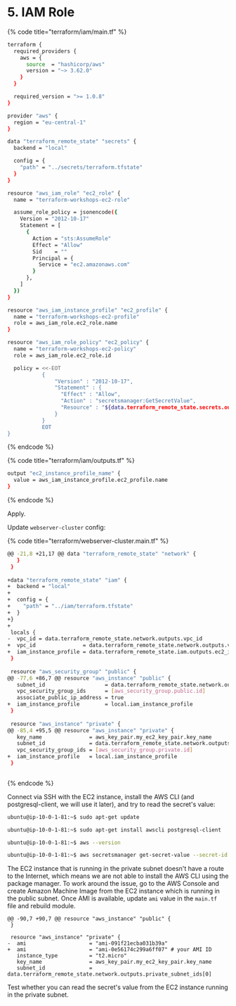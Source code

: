 # 5. IAM Role

{% code title="terraform/iam/main.tf" %}
```bash
terraform {
  required_providers {
    aws = {
      source  = "hashicorp/aws"
      version = "~> 3.62.0"
    }
  }

  required_version = ">= 1.0.8"
}

provider "aws" {
  region = "eu-central-1"
}

data "terraform_remote_state" "secrets" {
  backend = "local"

  config = {
    "path" = "../secrets/terraform.tfstate"
  }
}

resource "aws_iam_role" "ec2_role" {
  name = "terraform-workshops-ec2-role"

  assume_role_policy = jsonencode({
    Version = "2012-10-17"
    Statement = [
      {
        Action = "sts:AssumeRole"
        Effect = "Allow"
        Sid    = ""
        Principal = {
          Service = "ec2.amazonaws.com"
        }
      },
    ]
  })
}

resource "aws_iam_instance_profile" "ec2_profile" {
  name = "terraform-workshops-ec2-profile"
  role = aws_iam_role.ec2_role.name
}

resource "aws_iam_role_policy" "ec2_policy" {
  name = "terraform-workshops-ec2-policy"
  role = aws_iam_role.ec2_role.id

  policy = <<-EOT
           {
               "Version" : "2012-10-17",
               "Statement" : {
                 "Effect" : "Allow",
                 "Action" : "secretsmanager:GetSecretValue",
                 "Resource" : "${data.terraform_remote_state.secrets.outputs.db_secert_arn}"
               }
           }
           EOT
}

```
{% endcode %}

{% code title="terraform/iam/outputs.tf" %}
```bash
output "ec2_instance_profile_name" {
  value = aws_iam_instance_profile.ec2_profile.name
}
```
{% endcode %}

Apply.

Update `webserver-cluster` config:

{% code title="terraform/webserver-cluster.main.tf" %}
```bash
@@ -21,8 +21,17 @@ data "terraform_remote_state" "network" {
   }
 }
 
+data "terraform_remote_state" "iam" {
+  backend = "local"
+
+  config = {
+    "path" = "../iam/terraform.tfstate"
+  }
+}
+
 locals {
-  vpc_id = data.terraform_remote_state.network.outputs.vpc_id
+  vpc_id               = data.terraform_remote_state.network.outputs.vpc_id
+  iam_instance_profile = data.terraform_remote_state.iam.outputs.ec2_instance_profile_name
 }
 
 resource "aws_security_group" "public" {
@@ -77,6 +86,7 @@ resource "aws_instance" "public" {
   subnet_id                   = data.terraform_remote_state.network.outputs.public_subnet_ids[0]
   vpc_security_group_ids      = [aws_security_group.public.id]
   associate_public_ip_address = true
+  iam_instance_profile        = local.iam_instance_profile
 }
 
 resource "aws_instance" "private" {
@@ -85,4 +95,5 @@ resource "aws_instance" "private" {
   key_name               = aws_key_pair.my_ec2_key_pair.key_name
   subnet_id              = data.terraform_remote_state.network.outputs.private_subnet_ids[0]
   vpc_security_group_ids = [aws_security_group.private.id]
+  iam_instance_profile   = local.iam_instance_profile
 }
 
```
{% endcode %}

Connect via SSH with the EC2 instance, install the AWS CLI (and postgresql-client, we will use it later), and try to read the secret's value:

```bash
ubuntu@ip-10-0-1-81:~$ sudo apt-get update

ubuntu@ip-10-0-1-81:~$ sudo apt-get install awscli postgresql-client

ubuntu@ip-10-0-1-81:~$ aws --version

ubuntu@ip-10-0-1-81:~$ aws secretsmanager get-secret-value --secret-id arn:aws:secretsmanager:eu-central-1:852046301552:secret:db-secret-G7kbe9TbeCI=-sMOQ9J --region eu-central-1
```

The EC2 instance that is running in the private subnet doesn't have a route to the Internet, which means we are not able to install the AWS CLI using the package manager. To work around the issue, go to the AWS Console and create Amazon Machine Image from the EC2 instance which is running in the public subnet. Once AMI is available, update `ami` value in the `main.tf `file and rebuild module.

```
@@ -90,7 +90,7 @@ resource "aws_instance" "public" {
 }
 
 resource "aws_instance" "private" {
-  ami                    = "ami-091f21ecba031b39a"
+  ami                    = "ami-0e56174c299a6ff07" # your AMI ID
   instance_type          = "t2.micro"
   key_name               = aws_key_pair.my_ec2_key_pair.key_name
   subnet_id              = data.terraform_remote_state.network.outputs.private_subnet_ids[0]
```

Test whether you can read the secret's value from the EC2 instance running in the private subnet.

